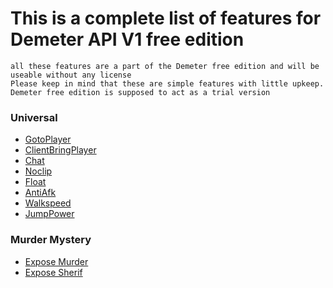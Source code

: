 # This is a complete list of features for Demeter API V1 free edition
```sh-session
all these features are a part of the Demeter free edition and will be useable without any license
Please keep in mind that these are simple features with little upkeep. Demeter free edition is supposed to act as a trial version
```
### Universal

* [GotoPlayer](https://github.com/Demeter-API/Demeter-API-Public/blob/main/Features/Universal/GotoPlayer.md) 
* [ClientBringPlayer]()
* [Chat]()
* [Noclip]()
* [Float]()
* [AntiAfk]()
* [Walkspeed]()
* [JumpPower]()

### Murder Mystery
* [Expose Murder]()
* [Expose Sherif]()

###



###



###
